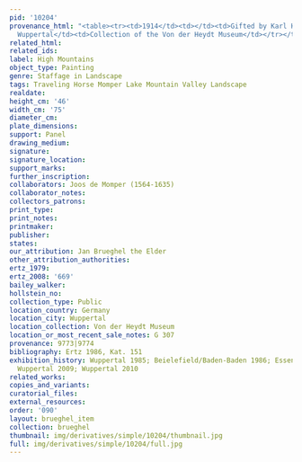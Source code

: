```yaml
---
pid: '10204'
provenance_html: "<table><tr><td>1914</td><td></td><td>Gifted by Karl Hülsenbusch</td></tr><tr><td></td><td>Germany
  Wuppertal</td><td>Collection of the Von der Heydt Museum</td></tr></table>"
related_html: 
related_ids: 
label: High Mountains
object_type: Painting
genre: Staffage in Landscape
tags: Traveling Horse Momper Lake Mountain Valley Landscape
realdate: 
height_cm: '46'
width_cm: '75'
diameter_cm: 
plate_dimensions: 
support: Panel
drawing_medium: 
signature: 
signature_location: 
support_marks: 
further_inscription: 
collaborators: Joos de Momper (1564-1635)
collaborator_notes: 
collectors_patrons: 
print_type: 
print_notes: 
printmaker: 
publisher: 
states: 
our_attribution: Jan Brueghel the Elder
other_attribution_authorities: 
ertz_1979: 
ertz_2008: '669'
bailey_walker: 
hollstein_no: 
collection_type: Public
location_country: Germany
location_city: Wuppertal
location_collection: Von der Heydt Museum
location_or_most_recent_sale_notes: G 307
provenance: 9773|9774
bibliography: Ertz 1986, Kat. 151
exhibition_history: Wuppertal 1985; Beielefield/Baden-Baden 1986; Essen/Wien 2003-04;
  Wuppertal 2009; Wuppertal 2010
related_works: 
copies_and_variants: 
curatorial_files: 
external_resources: 
order: '090'
layout: brueghel_item
collection: brueghel
thumbnail: img/derivatives/simple/10204/thumbnail.jpg
full: img/derivatives/simple/10204/full.jpg
---
```

